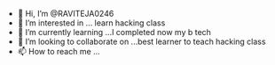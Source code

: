 - 👋 Hi, I’m @RAVITEJA0246
- 👀 I’m interested in ... learn hacking class 
- 🌱 I’m currently learning ...I completed now my b tech
- 💞️ I’m looking to collaborate on ...best learner to teach hacking class
- 📫 How to reach me ...

<!---
RAVITEJA0246/RAVITEJA0246 is a ✨ special ✨ repository because its `README.md` (this file) appears on your GitHub profile.
You can click the Preview link to take a look at your changes.
--->
